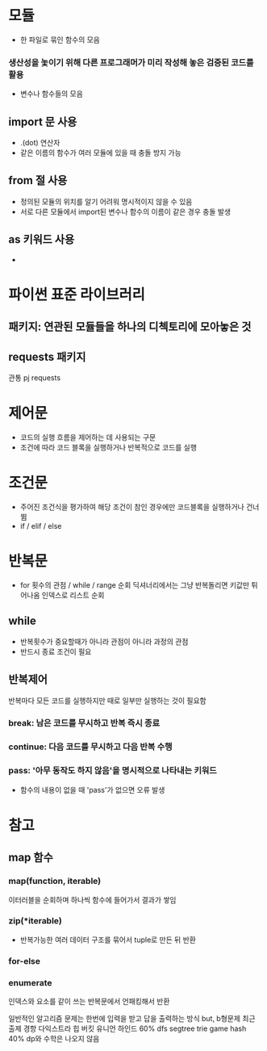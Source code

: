 # 모듈
- 한 파일로 묶인 함수의 모음
### 생산성을 놏이기 위해 다른 프로그래머가 미리 작성해 놓은 검증된 코드를 활용
- 변수나 함수들의 모음
## import 문 사용
- .(dot) 연산자
- 같은 이름의 함수가 여러 모듈에 있을 때 충돌 방지 가능
## from 절 사용
- 정의된 모듈의 위치를 알기 어려워 명시적이지 않을 수 있음
- 서로 다른 모듈에서 import된 변수나 함수의 이름이 같은 경우 충돌 발생
## as 키워드 사용
-
# 파이썬 표준 라이브러리
## 패키지: 연관된 모듈들을 하나의 디첵토리에 모아놓은 것
## requests 패키지
관통 pj requests
# 제어문
- 코드의 실행 흐름을 제어하는 데 사용되는 구문
- 조건에 따라 코드 블록을 실행하거나 반복적으로 코드를 실행
# 조건문
- 주어진 조건식을 평가하여 해당 조건이 참인 경우에만 코드블록을 실행하거나 건너뜀
- if / elif / else
# 반복문
- for 횟수의 관점
/ while / range 순회
딕셔너리에서는 그냥 반복돌리면 키값만 튀어나옴
인덱스로 리스트 순회
## while
- 반복횟수가 중요할때가 아니라 관점이 아니라 과정의 관점
- 반드시 종료 조건이 필요
## 반복제어
반복마다 모든 코드를 실행하지만 때로 일부만 실행하는 것이 필요함
### break: 남은 코드를 무시하고 반복 즉시 종료
### continue: 다음 코드를 무시하고 다음 반복 수행
### pass: '아무 동작도 하지 않음'을 명시적으로 나타내는 키워드
- 함수의 내용이 없을 때 'pass'가 없으면 오류 발생
# 참고
## map 함수
### map(function, iterable)
이터러블을 순회하며 하나씩 함수에 들어가서 결과가 쌓임
### zip(*iterable)
- 반복가능한 여러 데이터 구조를 묶어서 tuple로 만든 뒤 반환
### for-else
### enumerate
인덱스와 요소를 같이 쓰는 반복문에서 언패킹해서 반환

일반적인 알고리즘 문제는 한번에 입력을 받고 답을 출력하는 방식
but, b형문제
최근 출제 경항
다익스트라 힙 버킷 유니언 하인드 60%
dfs segtree trie game hash 40%
dp와 수학은 나오지 않음